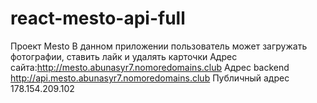 # react-mesto-api-full
Проект Mesto
В данном приложении пользователь может загружать фотографии, ставить лайк и удалять карточки
Адрес сайта:http://mesto.abunasyr7.nomoredomains.club
Адрес backend http://api.mesto.abunasyr7.nomoredomains.club
Публичный адрес 178.154.209.102